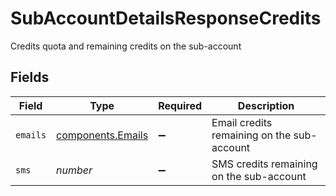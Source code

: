 # SubAccountDetailsResponseCredits

Credits quota and remaining credits on the sub-account


## Fields

| Field                                                  | Type                                                   | Required                                               | Description                                            |
| ------------------------------------------------------ | ------------------------------------------------------ | ------------------------------------------------------ | ------------------------------------------------------ |
| `emails`                                               | [components.Emails](../../models/components/emails.md) | :heavy_minus_sign:                                     | Email credits remaining on the sub-account             |
| `sms`                                                  | *number*                                               | :heavy_minus_sign:                                     | SMS credits remaining on the sub-account               |